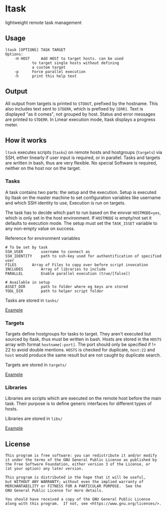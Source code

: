 # ltask

lightweight remote task management

## Usage

    ltask [OPTIONS] TASK TARGET
    Options:
    	-H HOST		Add HOST to target hosts. can be used
    			to target single hosts without defining
    			a custom target
    	-p		Force parallel execution
    	-h		print this help text
## Output

All output from targets is printed to `STDOUT`, prefixed by the hostname.
This also includes text sent to `STDERR`, which is prefixed by `[ERR]`.
Text is displayed "as it comes", not grouped by host.
Status and error messages are printed to `STDERR`.
In Linear execution mode, ltask displays a progress meter.

## How it works

`ltask` executes scripts (`tasks`) on remote hosts and hostgroups (`targets`) via SSH,
either linearly if user input is required, or in parallel.
Tasks and targets are written in bash, thus are very flexible.
No special Software is required, neither on the host nor on the target.

### Tasks

A task contains two parts: the setup and the execution.
Setup is executed by ltask on the master machine to set configuration variables like username and which SSH identity to use,
Execution is run on targets.

The task has to decide which part to run based on the envvar `HOSTMODE=yes`, which is only set in the host environment.
If `HOSTMODE` is empty/not set it defaults to execution mode.
The setup must set the `TASK_ISSET` variable to any non-empty value on success.

Reference for environment variables

    # To be set by task
    SSH_USER		username to connect as
    SSH_IDENTITY	path to ssh-key used for authentification of specified user
    FILES		Array of Files to copy over before script invocation
    INCLUDES		Array of libraries to include
    PARALLEL		Enable parallel execution (true/[false])
    
    # Available in setup
    ASSET_DIR		path to folder where eg keys are stored
    TOOL_DIR		path to helper script folder

Tasks are stored in `tasks/`

[Example](tasks/example)

### Targets

Targets define hostgroups for tasks to target.
They aren't executed but sourced by ltask, thus must be written in bash.
Hosts are stored in the `HOSTS` array with format `hostname[:port]`.
The port should only be specified if != 22 to avoid double mentions.
`HOSTS` is checked for duplicate, `host:22` and `host` would produce the same result but are not caught by duplicate search.

Targets are stored in `targets/`

[Example](targets/example)

### Libraries

Libraries are scripts which are executed on the remote host before the main task.
Their purpose is to define generic interfaces for different types of hosts.

Libraries are stored in `libs/`

[Example](libs/pkgmanager)

## License

    This program is free software: you can redistribute it and/or modify
    it under the terms of the GNU General Public License as published by
    the Free Software Foundation, either version 3 of the License, or
    (at your option) any later version.

    This program is distributed in the hope that it will be useful,
    but WITHOUT ANY WARRANTY; without even the implied warranty of
    MERCHANTABILITY or FITNESS FOR A PARTICULAR PURPOSE.  See the
    GNU General Public License for more details.

    You should have received a copy of the GNU General Public License
    along with this program.  If not, see <https://www.gnu.org/licenses/>.

